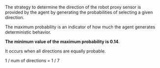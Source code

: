 The strategy to determine the direction of the robot proxy sensor is provided by the agent by generating the probabilities of selecting a given direction.

The maximum probability is an indicator of how much the agent generates deterministic behavior.

**The minimum value of the maximum probability is 0.14**.

It occurs when all directions are equally probable.

1 / num of directions = 1 / 7
